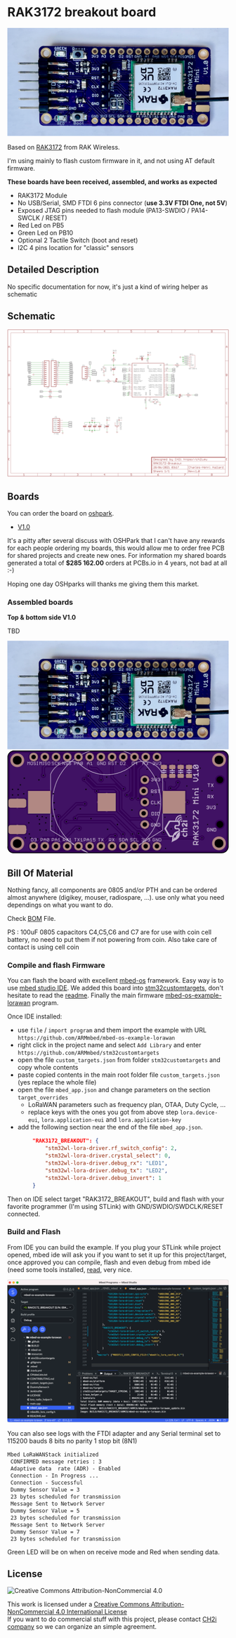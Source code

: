 # RAK3172 breakout board

<img src="https://github.com/hallard/RAK3172-Breakout/blob/main/pictures/RAK3172-Breakout-top.png">

Based on [RAK3172](https://docs.rakwireless.com/Product-Categories/WisDuo/RAK3172-Module/Overview/) from RAK Wireless.

I'm using mainly to flash custom firmware in it, and not using AT default firmware.

**These boards have been received, assembled, and works as expected**

- RAK3172 Module
- No USB/Serial, SMD FTDI 6 pins connector (**use 3.3V FTDI One, not 5V**)
- Exposed JTAG pins needed to flash module (PA13-SWDIO / PA14-SWCLK / RESET)
- Red Led on PB5
- Green Led on PB10
- Optional 2 Tactile Switch (boot and reset)
- I2C 4 pins location for "classic" sensors

## Detailed Description

No specific documentation for now, it's just a kind of wiring helper as schematic


## Schematic

<img src="https://github.com/hallard/RAK3172-Breakout/blob/main/pictures/RAK3172-Breakout-sch.png">

## Boards 

You can order the board on [oshpark](https://oshpark.com). 

- [V1.0](https://oshpark.com/shared_projects/Ss2INNiR) 

It's a pitty after several discuss with OSHPark that I can't have any rewards for each people ordering my boards, this would allow me to order free PCB for shared projects and create new ones. For information my shared boards generated a total of **$285 162.00** orders at PCBs.io in 4 years, not bad at all :-)

Hoping one day OSHparks will thanks me giving them this market. 

### Assembled boards

**Top & bottom side V1.0**

TBD

<img src="https://github.com/hallard/RAK3172-Breakout/blob/main/pictures/RAK3172-Breakout-top.png">
<img src="https://github.com/hallard/RAK3172-Breakout/blob/main/pictures/RAK3172-Breakout-bot.png">


## Bill Of Material

Nothing fancy, all components are 0805 and/or PTH and can be ordered almost anywhere (digikey, mouser, radiospare, ...). 
use only what you need dependings on what you want to do. 

Check [BOM](https://github.com/hallard/RAK3172-Breakout/blob/main/RAK3172-Breakout-BOM.xlsx) File.

PS : 100uF 0805 capacitors C4,C5,C6 and C7 are for use with coin cell battery, no need to put them if not powering from coin. Also take care of contact is using cell coin

### Compile and flash Firmware

You can flash the board with excellent [mbed-os](https://os.mbed.com/mbed-os/) framework. 
Easy way is to use [mbed studio IDE](https://os.mbed.com/studio/). 
We added this board into [stm32customtargets](https://github.com/ARMmbed/stm32customtargets), don't hesitate to read the [readme](https://github.com/ARMmbed/stm32customtargets/blob/master/README.md). 
Finally the main firmware [mbed-os-example-lorawan](https://github.com/ARMmbed/mbed-os-example-lorawan) program.

Once IDE installed: 

- use `file` / `import program` and them import the example with URL `https://github.com/ARMmbed/mbed-os-example-lorawan`
- right click in the project name and select `Add Library` and enter `https://github.com/ARMmbed/stm32customtargets`
- open the file `custom_targets.json` from folder `stm32customtargets` and copy whole contents
- paste copied contents in the main root folder file `custom_targets.json` (yes replace the whole file) 
- open the file `mbed_app.json` and change parameters on the section `target_overrides`
    - LoRaWAN parameters such as frequency plan, OTAA, Duty Cycle, ...
    - replace keys with the ones you got from above step `lora.device-eui`, `lora.application-eui` and `lora.application-key`
- add the following section near the end of the file `mbed_app.json`.

```json
        "RAK3172_BREAKOUT": {
            "stm32wl-lora-driver.rf_switch_config": 2,
            "stm32wl-lora-driver.crystal_select": 0,
            "stm32wl-lora-driver.debug_rx": "LED1",
            "stm32wl-lora-driver.debug_tx": "LED2",
            "stm32wl-lora-driver.debug_invert": 1
        }
```

Then on IDE select target "RAK3172_BREAKOUT", build and flash with your favorite programmer (I'm using STLink) with GND/SWDIO/SWDCLK/RESET connected. 

### Build and Flash

From IDE you can build the example. If you plug your STLink while project opened, mbed ide will ask you if you want to set it up for this project/target, once approved you can compile, flash and even debug from mbed ide (need some tools installed, [read](https://os.mbed.com/docs/mbed-studio/current/monitor-debug/debugging-with-mbed-studio.html), very nice.


<img src="https://github.com/hallard/RAK3172-Breakout/blob/main/pictures/RAK3172-Breakout-mbed-ide.png">

You can also see logs with the FTDI adapter and any Serial terminal set to 115200 bauds 8 bits no parity 1 stop bit (8N1)

```
Mbed LoRaWANStack initialized 
 CONFIRMED message retries : 3 
 Adaptive data  rate (ADR) - Enabled 
 Connection - In Progress ...
 Connection - Successful 
 Dummy Sensor Value = 3 
 23 bytes scheduled for transmission 
 Message Sent to Network Server 
 Dummy Sensor Value = 5 
 23 bytes scheduled for transmission 
 Message Sent to Network Server 
 Dummy Sensor Value = 7 
 23 bytes scheduled for transmission 
```

Green LED will be on when on receive mode and Red when sending data.

## License

<img alt="Creative Commons Attribution-NonCommercial 4.0" src="https://i.creativecommons.org/l/by-nc/4.0/88x31.png">   

This work is licensed under a [Creative Commons Attribution-NonCommercial 4.0 International License](http://creativecommons.org/licenses/by-nc/4.0/)    
If you want to do commercial stuff with this project, please contact [CH2i company](https://www.ch2i.eu/en#support) so we can organize an simple agreement.

